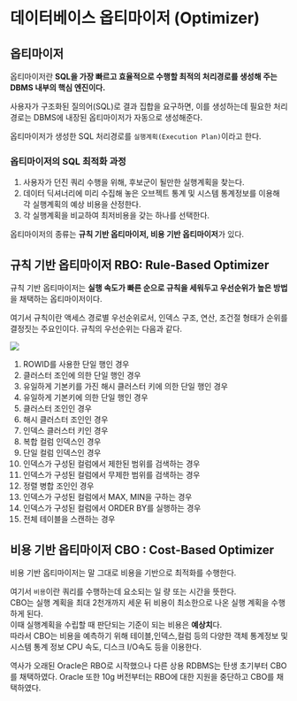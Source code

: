 # 데이터베이스 옵티마이저 (Optimizer)

## 옵티마이저
옵티마이저란 **SQL을 가장 빠르고 효율적으로 수행할 최적의 처리경로를 생성해 주는 DBMS 내부의 핵심 엔진이다.**  
  
사용자가 구조화된 질의어(SQL)로 결과 집합을 요구하면, 이를 생성하는데 필요한 처리 경로는 DBMS에 내장된 옵티마이저가 자동으로 생성해준다.  
  
옵티마이저가 생성한 SQL 처리경로를 `실행계획(Execution Plan)`이라고 한다.
  
### 옵티마이저의 SQL 최적화 과정

1. 사용자가 던진 쿼리 수행을 위해, 후보군이 될만한 실행계획을 찾는다.
2. 데이터 딕셔너리에 미리 수집해 놓은 오브젝트 통계 및 시스템 통계정보를 이용해 각 실행계획의 예상 비용을 산정한다.
3. 각 실행계획을 비교하여 최저비용을 갖는 하나를 선택한다.

옵티마이저의 종류는 **규칙 기반 옵티마이저, 비용 기반 옵티마이저**가 있다.

## 규칙 기반 옵티마이저 RBO: Rule-Based Optimizer

규칙 기반 옵티마이저는 **실행 속도가 빠른 순으로 규칙을 세워두고 우선순위가 높은 방법**을 채택하는 옵티마이저이다. 
  
여기서 규칙이란 액세스 경로별 우선순위로서, 인덱스 구조, 연산, 조건절 형태가 순위를 결정짓는 주요인이다. 규칙의 우선순위는 다음과 같다.

![](https://img1.daumcdn.net/thumb/R1280x0/?scode=mtistory2&fname=https%3A%2F%2Fblog.kakaocdn.net%2Fdn%2FkVfPK%2Fbtq7UYBCv7Z%2FO0tIbTzbc4mwyjPBnKAYqk%2Fimg.png)

1. ROWID를 사용한 단일 행인 경우
2. 클러스터 조인에 의한 단일 행인 경우
3. 유일하게 기본키를 가진 해시 클러스터 키에 의한 단일 행인 경우
4. 유일하게 기본키에 의한 단일 행인 경우
5. 클러스터 조인인 경우
6. 해시 클러스터 조인인 경우
7. 인덱스 클러스터 키인 경우
8. 복합 컬럼 인덱스인 경우
9. 단일 컬럼 인덱스인 경우
10. 인덱스가 구성된 컬럼에서 제한된 범위를 검색하는 경우
11. 인덱스가 구성된 컬럼에서 무제한 범위를 검색하는 경우
12. 정렬 병합 조인인 경우
13. 인덱스가 구성된 컬럼에서 MAX, MIN을 구하는 경우
14. 인덱스가 구성된 컬럼에서 ORDER BY를 실행하는 경우
15. 전체 테이블을 스캔하는 경우


## 비용 기반 옵티마이저 CBO : Cost-Based Optimizer
비용 기반 옵티마이저는 말 그대로 비용을 기반으로 최적화를 수행한다.  
  
여기서 `비용`이란 쿼리를 수행하는데 요소되는 일 량 또는 시간을 뜻한다.  
CBO는 실행 계획을 최대 2천개까지 세운 뒤 비용이 최소한으로 나온 실행 계획을 수행하게 된다.  
이때 실행계획을 수립할 때 판단되는 기준이 되는 비용은 **예상치**다.  
따라서 CBO는 비용을 예측하기 위해 테이블,인덱스,컬럼 등의 다양한 객체 통계정보 및 시스템 통계 정보 CPU 속도, 디스크 I/O속도 등을 이용한다.  
  
역사가 오래된 Oracle은 RBO로 시작했으나 다른 상용 RDBMS는 탄생 초기부터 CBO를 채택하였다. Oracle 또한 10g 버전부터는 RBO에 대한 지원을 중단하고 CBO를 채택하였다.

